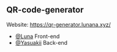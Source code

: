 ## QR-code-generator

Website: https://qr-generator.lunana.xyz/

- [@Luna](https://github.com/Luna-devv) Front-end
- [@Yasuakii](https://github.com/Yasuakii/) Back-end
